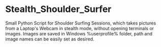 # Stealth_Shoulder_Surfer
Small Python Script for Shoulder Surfing Sessions, which takes pictures from a Laptop's Webcam in stealth mode, without opening terminals or images. Images are saved in Windows %userprofile% folder, path and image names can be easily set as desired.
